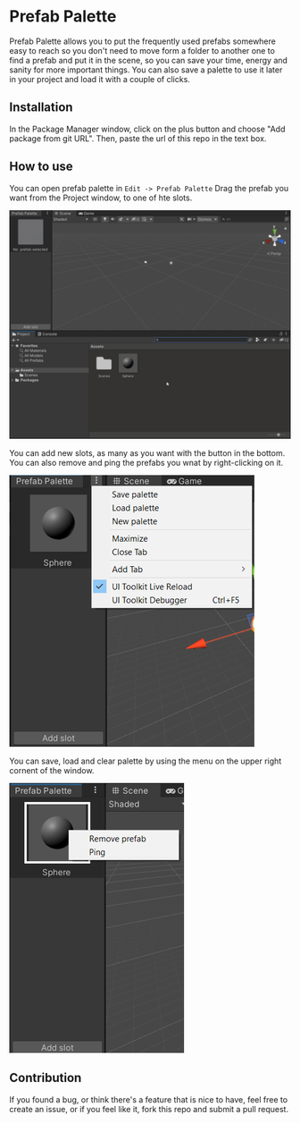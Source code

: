 # Prefab Palette
Prefab Palette allows you to put the frequently used prefabs somewhere easy to reach so you don't need to move form a folder to another one to find a prefab and put it in the scene, so you can save your time, energy and sanity for more important things.
You can also save a palette to use it later in your project and load it with a couple of clicks.
## Installation
In the Package Manager window, click on the plus button and choose "Add package from git URL". Then, paste the url of this repo in the text box.
## How to use
You can open prefab palette in `Edit -> Prefab Palette`
Drag the prefab you want from the Project window, to one of hte slots.

![View of the window](PrefabPaletteGeneral.gif)

You can add new slots, as many as you want with the button in the bottom.
You can also remove and ping the prefabs you wnat by right-clicking on it.

![Save, Load and clear buttons](CornerMenu.png)

You can save, load and clear palette by using the menu on the upper right cornent of the window.

![Remove and ping buttons](ContextMenu.png)

## Contribution
If you found a bug, or think there's a feature that is nice to have, feel free to create an issue, or if you feel like it, fork this repo and submit a pull request.